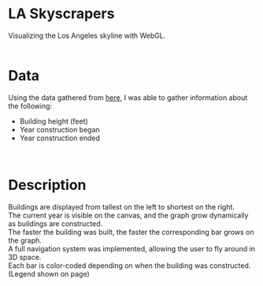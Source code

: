 # LA Skyscrapers

Visualizing the Los Angeles skyline with WebGL. <br />
<br />
# Data 

Using the data gathered from <a href="https://en.wikipedia.org/wiki/List_of_tallest_buildings_in_Los_Angeles">here</a>, I was able to gather information about the following: <br />
  - Building height (feet) <br />
  - Year construction began <br />
  - Year construction ended <br />
<br />

# Description
Buildings are displayed from tallest on the left to shortest on the right. <br />
The current year is visible on the canvas, and the graph grow dynamically as buildings are constructed. <br />
The faster the building was built, the faster the corresponding bar grows on the graph. <br />
A full navigation system was implemented, allowing the user to fly around in 3D space. <br />
Each bar is color-coded depending on when the building was constructed. (Legend shown on page) <br />

